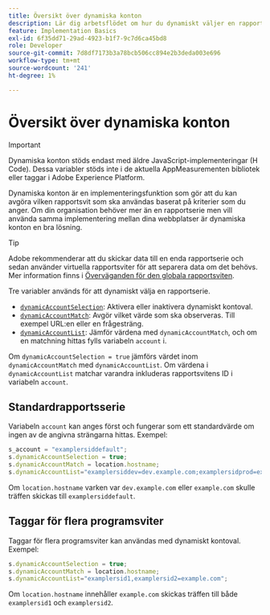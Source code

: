 ```yaml
---
title: Översikt över dynamiska konton
description: Lär dig arbetsflödet om hur du dynamiskt väljer en rapportserie med H-kod.
feature: Implementation Basics
exl-id: 6f35dd71-29ad-4923-b1f7-9c7d6ca45bd8
role: Developer
source-git-commit: 7d8df7173b3a78bcb506cc894e2b3deda003e696
workflow-type: tm+mt
source-wordcount: '241'
ht-degree: 1%

---
```


# Översikt över dynamiska konton

>[!IMPORTANT]
>
>Dynamiska konton stöds endast med äldre JavaScript-implementeringar (H Code). Dessa variabler stöds inte i de aktuella AppMeasurementen bibliotek eller taggar i Adobe Experience Platform.

Dynamiska konton är en implementeringsfunktion som gör att du kan avgöra vilken rapportsvit som ska användas baserat på kriterier som du anger. Om din organisation behöver mer än en rapportserie men vill använda samma implementering mellan dina webbplatser är dynamiska konton en bra lösning.

>[!TIP]
>
>Adobe rekommenderar att du skickar data till en enda rapportserie och sedan använder virtuella rapportsviter för att separera data om det behövs. Mer information finns i [Överväganden för den globala rapportsviten](../../../prepare/global-rs.md).

Tre variabler används för att dynamiskt välja en rapportserie.

* [`dynamicAccountSelection`](dynamicaccountselection.md): Aktivera eller inaktivera dynamiskt kontoval.
* [`dynamicAccountMatch`](dynamicaccountmatch.md): Avgör vilket värde som ska observeras. Till exempel URL:en eller en frågesträng.
* [`dynamicAccountList`](dynamicaccountlist.md): Jämför värdena med `dynamicAccountMatch`, och om en matchning hittas fylls variabeln `account` i.

Om `dynamicAccountSelection = true` jämförs värdet inom `dynamicAccountMatch` med `dynamicAccountList`. Om värdena i `dynamicAccountList` matchar varandra inkluderas rapportsvitens ID i variabeln `account`.

## Standardrapportsserie

Variabeln `account` kan anges först och fungerar som ett standardvärde om ingen av de angivna strängarna hittas. Exempel:

```javascript
s_account = "examplersiddefault";
s.dynamicAccountSelection = true;
s.dynamicAccountMatch = location.hostname;
s.dynamicAccountList="examplersiddev=dev.example.com;examplersidprod=example.com";
```

Om `location.hostname` varken var `dev.example.com` eller `example.com` skulle träffen skickas till `examplersiddefault`.

## Taggar för flera programsviter

Taggar för flera programsviter kan användas med dynamiskt kontoval. Exempel:

```js
s.dynamicAccountSelection = true;
s.dynamicAccountMatch = location.hostname;
s.dynamicAccountList="examplersid1,examplersid2=example.com";
```

Om `location.hostname` innehåller `example.com` skickas träffen till både `examplersid1` och `examplersid2`.
